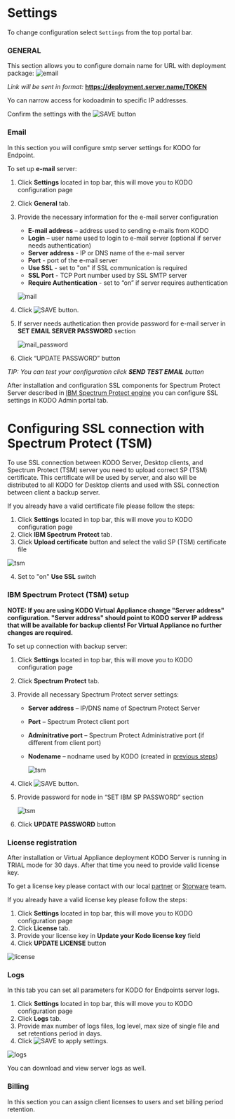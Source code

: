 # Settings

To change configuration select `Settings` from the top portal bar.


  ### **GENERAL**

This section allows you to configure domain name for URL with deployment package:
![email](../../.gitbook/assets/deploy.png)

_Link will be sent in format:_ **https://deployment.server.name/TOKEN**

Yo can narrow access for kodoadmin to specific IP addresses.

Confirm the settings with the ![SAVE](../../.gitbook/assets/savebuttonsmall.png) button


### Email

In this section you will configure smtp server settings for KODO for Endpoint.

To set up **e-mail** server:

1. Click **Settings** located in top bar, this will move you to KODO configuration page
2. Click **General** tab.
3. Provide the necessary information for the e-mail server configuration
   * **E-mail address** – address used to sending e-mails from KODO
   * **Login** – user name used to login to e-mail server \(optional if server needs authentication\)
   * **Server address** - IP or DNS name of the e-mail server
   * **Port** - port of the e-mail server
   * **Use SSL** - set to "on" if SSL communication is required
   * **SSL Port** - TCP Port number used by SSL SMTP server
   * **Require Authentication** - set to “on” if server requires authentication

   ![mail](../../.gitbook/assets/email.png)
     
4. Click ![SAVE](../../.gitbook/assets/savebuttonsmall.png) button.
5. If server needs authetication then provide password for e-mail server in **SET EMAIL SERVER PASSWORD** section

   ![mail\_password](../../.gitbook/assets/emailpass.png)

6. Click “UPDATE PASSWORD” button

_TIP: You can test your configuration click **SEND TEST EMAIL** button_


After installation and configuration SSL components for Spectrum Protect Server described in [IBM Spectrum Protect engine](../deployment/ibm-spectrum-protect/README.md) you can configure SSL settings in KODO Admin portal tab.

# Configuring SSL connection with Spectrum Protect \(TSM\)

To use SSL connection between KODO Server, Desktop clients, and Spectrum Protect \(TSM\) server you need to upload correct SP \(TSM\) certificate. This certificate will be used by server, and also will be distributed to all KODO for Desktop clients and used with SSL connection between client a backup server.

If you already have a valid certificate file please follow the steps:

1. Click **Settings** located in top bar, this will move you to KODO configuration page
2. Click **IBM Spectrum Protect** tab.
3. Click **Upload certificate** button and select the valid SP \(TSM\) certificate file

![tsm](../../.gitbook/assets/ssltsmcert.png)

4. Set to "on" **Use SSL** switch

### IBM Spectrum Protect \(TSM\) setup

**NOTE: If you are using KODO Virtual Appliance change "Server address" configuration. "Server address" should point to KODO server IP address that will be available for backup clients! For Virtual Appliance no further changes are required.**

To set up connection with backup server:

1. Click **Settings** located in top bar, this will move you to KODO configuration page
2. Click **Spectrum Protect** tab.
3. Provide all necessary Spectrum Protect server settings:
   * **Server address** – IP/DNS name of Spectrum Protect Server
   * **Port** – Spectrum Protect client port
   * **Adminitrative port** – Spectrum Protect Administrative port \(if different from client port\)
   * **Nodename** – nodname used by KODO \(created in [previous steps](../deployment/spectrum-protect-tsm-configuration.md)\)

     ![tsm](../../.gitbook/assets/ssltsm.png)
4. Click ![SAVE](../../.gitbook/assets/savebuttonsmall.png) button.
5. Provide password for node in “SET IBM SP PASSWORD” section

     ![tsm](../../.gitbook/assets/ssltsmpass.png)

6. Click **UPDATE PASSWORD** button

### License registration

After installation or Virtual Appliance deployment KODO Server is running in TRIAL mode for 30 days. After that time you need to provide valid license key.

To get a license key please contact with our local [partner](https://storware.eu/en/partners/) or [Storware](mailto:info@storware.eu) team.

If you already have a valid license key please follow the steps:

1. Click **Settings** located in top bar, this will move you to KODO configuration page
2. Click **License** tab.
3. Provide your license key in **Update your Kodo license key** field
4. Click **UPDATE LICENSE** button


![license](../../.gitbook/assets/license.png)

### Logs

In this tab you can set all parameters for KODO for Endpoints server logs.

1. Click **Settings** located in top bar, this will move you to KODO configuration page
2. Click **Logs** tab. 
3. Provide max number of logs files, log level, max size of single file and set retentions period in days.
4. Click ![SAVE](../../.gitbook/assets/savebuttonsmall.png) to apply settings.

![logs](../../.gitbook/assets/logs.png)

You can download and view server logs as well.

### Billing

In this section you can assign client licenses to users and set billing period retention.
